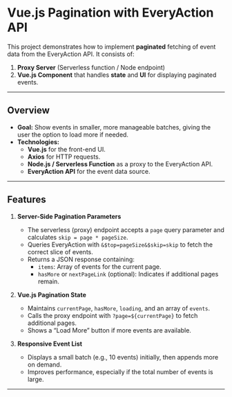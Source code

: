 # Vue.js Pagination with EveryAction API

This project demonstrates how to implement **paginated** fetching of event data from the EveryAction API. It consists of:

1. **Proxy Server** (Serverless function / Node endpoint)  
2. **Vue.js Component** that handles **state** and **UI** for displaying paginated events.

---

## Overview

- **Goal:** Show events in smaller, more manageable batches, giving the user the option to load more if needed.  
- **Technologies:**
  - **Vue.js** for the front-end UI.
  - **Axios** for HTTP requests.
  - **Node.js / Serverless Function** as a proxy to the EveryAction API.
  - **EveryAction API** for the event data source.

---

## Features

1. **Server-Side Pagination Parameters**
   - The serverless (proxy) endpoint accepts a `page` query parameter and calculates `skip = page * pageSize`.
   - Queries EveryAction with `&$top=pageSize&$skip=skip` to fetch the correct slice of events.
   - Returns a JSON response containing:
     - `items`: Array of events for the current page.
     - `hasMore` or `nextPageLink` (optional): Indicates if additional pages remain.

2. **Vue.js Pagination State**
   - Maintains `currentPage`, `hasMore`, `loading`, and an array of `events`.
   - Calls the proxy endpoint with `?page=${currentPage}` to fetch additional pages.
   - Shows a “Load More” button if more events are available.

3. **Responsive Event List**
   - Displays a small batch (e.g., 10 events) initially, then appends more on demand.
   - Improves performance, especially if the total number of events is large.

---